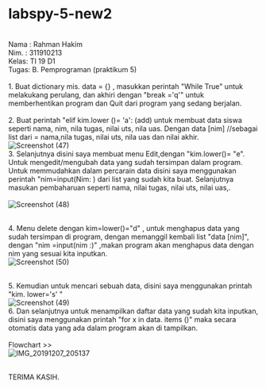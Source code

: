 # labspy-5-new2

</br> Nama : Rahman Hakim
</br> Nim. : 311910213
</br> Kelas: TI 19 D1
</br> Tugas: B. Pemprograman (praktikum 5) 
</br>
</br> 1. Buat dictionary mis. data = {} , masukkan perintah "While True" untuk melakukang perulang,  dan akhiri dengan "break ='q'" untuk memberhentikan program dan Quit dari program yang sedang berjalan. 
</br>
</br> 2. Buat perintah "elif kim.lower ()= 'a': (add) untuk membuat data siswa seperti nama, nim, nila tugas, nilai uts, nila uas. Dengan data [nim] //sebagai list dari  = nama,nila tugas, nilai uts, nila uas dan nilai akhir.
</br>![Screenshot (47)](https://user-images.githubusercontent.com/57000408/70374209-d0bf4580-1922-11ea-95fe-7730e99ea717.png)
</br> 3. Selanjutnya disini saya membuat menu Edit,dengan "kim.lower()= "e". Untuk mengedit/mengubah data yang sudah tersimpan dalam program. Untuk memmudahkan dalam percarain data disini saya menggunakan perintah "nim=input(Nim:  ) dari list yang sudah kita buat. Selanjutnya masukan pembaharuan seperti nama, nilai tugas, nilai uts, nilai uas,.       
</br>![Screenshot (48)](https://user-images.githubusercontent.com/57000408/70374234-0bc17900-1923-11ea-8dbd-e49f818d30ff.png)

</br> 4. Menu delete dengan kim=lower()="d" , untuk menghapus data yang sudah tersimpan di program,  dengan memanggil kembali list "data [nim]", dengan "nim =input(nim :)" ,makan program akan menghapus data dengan nim yang sesuai kita inputkan.
</br>![Screenshot (50)](https://user-images.githubusercontent.com/57000408/70374342-c05b9a80-1923-11ea-972d-f2b67c881abf.png)

</br> 5. Kemudian untuk mencari sebuah data, disini saya menggunakan printah "kim. lower='s' "
</br>![Screenshot (49)](https://user-images.githubusercontent.com/57000408/70374319-71ae0080-1923-11ea-8035-0e47f16878e0.png)
</br> 6. Dan selanjutnya untuk menampilkan daftar data yang sudah kita inputkan,  disini saya menggunakan printah "for x in data. items ()" maka secara otomatis data yang ada dalam program akan di tampilkan. 
</br>
</br> Flowchart >>
</br>![IMG_20191207_205137](https://user-images.githubusercontent.com/57000408/70375710-9f9b4100-1933-11ea-95f2-e8c57246c59a.JPG)

</br> TERIMA KASIH. 
</br>
